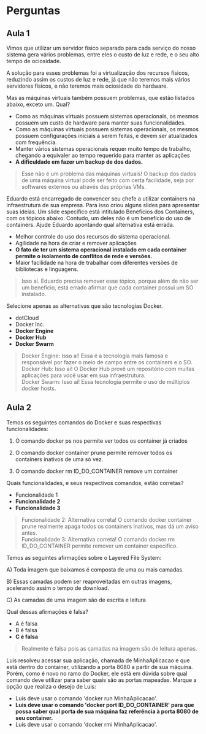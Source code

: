 # Perguntas

## Aula 1

Vimos que utilizar um servidor físico separado para cada serviço do nosso sistema gera vários problemas, entre eles o custo de luz e rede, e o seu alto tempo de ociosidade.

A solução para esses problemas foi a virtualização dos recursos físicos, reduzindo assim os custos de luz e rede, já que não teremos mais vários servidores físicos, e não teremos mais ociosidade do hardware.

Mas as máquinas virtuais também possuem problemas, que estão listados abaixo, exceto um. Qual?

- Como as máquinas virtuais possuem sistemas operacionais, os mesmos possuem um custo de hardware para manter suas funcionalidades.
- Como as máquinas virtuais possuem sistemas operacionais, os mesmos possuem configurações iniciais a serem feitas, e devem ser atualizados com frequência.
- Manter vários sistemas operacionais requer muito tempo de trabalho, chegando a equivaler ao tempo requerido para manter as aplicações
- __A dificuldade em fazer um backup de dos dados.__

>Esse não é um problema das máquinas virtuais! O backup dos dados de uma máquina virtual pode ser feito com certa facilidade, seja por softwares externos ou através das próprias VMs.

Eduardo está encarregado de convencer seu chefe a utilizar containers na infraestrutura de sua empresa. Para isso criou alguns slides para apresentar suas ideias. Um slide específico está intitulado Benefícios dos Containers, com os tópicos abaixo. Contudo, um deles não é um benefício do uso de containers. Ajude Eduardo apontando qual alternativa está errada.

- Melhor controle do uso dos recursos do sistema operacional.
- Agilidade na hora de criar e remover aplicações
- __O fato de ter um sistema operacional instalado em cada container permite o isolamento de conflitos de rede e versões.__
- Maior facilidade na hora de trabalhar com diferentes versões de bibliotecas e linguagens.

> Isso aí. Eduardo precisa remover esse tópico, porque além de não ser um benefício, está errado afirmar que cada container possui um SO instalado.

Selecione apenas as alternativas que são tecnologias Docker.

- dotCloud
- Docker Inc.
- __Docker Engine__
- __Docker Hub__
- __Docker Swarm__

> Docker Engine: Isso aí! Essa é a tecnologia mais famosa e responsável por fazer o meio de campo entre os containers e o SO.  
> Docker Hub: Isso aí! O Docker Hub provê um repositório com muitas aplicações para você usar em sua infraestrutura.  
> Docker Swarm: Isso aí! Essa tecnologia permite o uso de múltiplos docker hosts.

## Aula 2

Temos os seguintes comandos do Docker e suas respectivas funcionalidades:

1) O comando docker ps nos permite ver todos os container já criados

2) O comando docker container prune permite remover todos os containers inativos de uma só vez.

3) O comando docker rm ID_DO_CONTAINER remove um container

Quais funcionalidades, e seus respectivos comandos, estão corretas?

- Funcionalidade 1
- __Funcionalidade 2__
- __Funcionalidade 3__

> Funcionalidade 2: Alternativa correta! O comando docker container prune realmente apaga todos os containers inativos, mas dá um aviso antes.  
> Funcionalidade 3: Alternativa correta! O comando docker rm ID_DO_CONTAINER permite remover um container especifico.

Temos as seguintes afirmações sobre o Layered File System:

A) Toda imagem que baixamos é composta de uma ou mais camadas.

B) Essas camadas podem ser reaproveitadas em outras imagens, acelerando assim o tempo de download.

C) As camadas de uma imagem são de escrita e leitura

Qual dessas afirmações é falsa?

- A é falsa
- B é falsa
- __C é falsa__

> Realmente é falsa pois as camadas na imagem são de leitura apenas.

Luis resolveu acessar sua aplicação, chamada de MinhaAplicacao e que está dentro do container, utilizando a porta 8080 a partir de sua máquina. Porém, como é novo no ramo do Docker, ele está em dúvida sobre qual comando deve utilizar para saber quais são as portas mapeadas. Marque a opção que realiza o desejo de Luis:

- Luis deve usar o comando 'docker run MinhaAplicacao'.
- __Luis deve usar o comando 'docker port ID_DO_CONTAINER'  para que possa saber qual porta de sua máquina faz referência à porta 8080 de seu container.__
- Luis deve usar o comando 'docker rmi MinhaAplicacao'.
